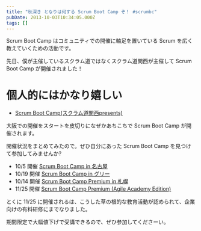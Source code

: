 ```yaml
---
title: "秋深き となりは何する Scrum Boot Camp ぞ！ #scrumbc"
pubDate: 2013-10-03T10:34:05.000Z
tags: []
---
```


Scrum Boot Camp はコミュニティでの開催に軸足を置いている Scrum を広く教えていくための活動です。

先日、僕が主催しているスクラム道ではなくスクラム道関西が主催して Scrum Boot Camp が開催されました！

# 個人的にはかなり嬉しい

- [Scrum Boot Camp(スクラム道関西presents)](http://scrumdo-kansai.doorkeeper.jp/events/4971)

大阪での開催をスタートを皮切りになぜかあちこちで Scrum Boot Camp が開催されます。

開催状況をまとめてみたので。ぜひ自分にあった Scrum Boot Camp を見つけて参加してみませんか?

- 10/5 開催  [Scrum Boot Camp in 名古屋](http://devlove-nagoya.doorkeeper.jp/events/5085)
- 10/19 開催  [Scrum Boot Camp in グリー](http://atnd.org/event/E0020080)
- 10/14 開催  [Scrum Boot Camp Premium in 札幌](http://agilesapporo.doorkeeper.jp/events/5807)
- 11/25 開催  [Scrum Boot Camp Premium (Agile Academy Edition)](http://event.shoeisha.jp/aa/20131125/)

とくに 11/25 に開催されるは、こうした草の根的な教育活動が認められて、企業向けの有料研修にまでなりました。

期間限定で大幅値下げで受講できるので、ぜひ参加してくださーい。
